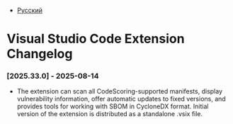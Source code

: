 - [Русский](../../changelog/vscode-changelog/)

# Visual Studio Code Extension Changelog

### [2025.33.0] - 2025-08-14

- The extension can scan all CodeScoring-supported manifests, display vulnerability information, offer automatic updates to fixed versions, and provides tools for working with SBOM in CycloneDX format. Initial version of the extension is distributed as a standalone .vsix file.
